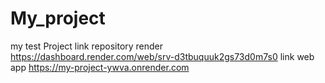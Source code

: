 # My_project
 my test Project
link repository render https://dashboard.render.com/web/srv-d3tbuquuk2gs73d0m7s0
link web app https://my-project-ywva.onrender.com

